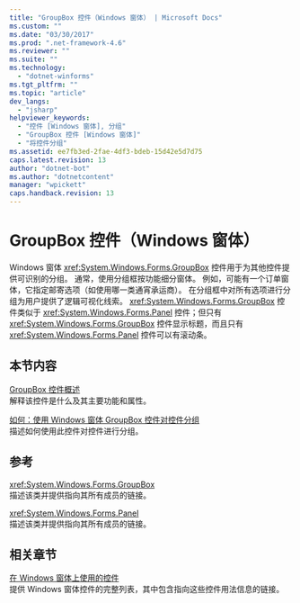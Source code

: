 ```yaml
---
title: "GroupBox 控件（Windows 窗体） | Microsoft Docs"
ms.custom: ""
ms.date: "03/30/2017"
ms.prod: ".net-framework-4.6"
ms.reviewer: ""
ms.suite: ""
ms.technology: 
  - "dotnet-winforms"
ms.tgt_pltfrm: ""
ms.topic: "article"
dev_langs: 
  - "jsharp"
helpviewer_keywords: 
  - "控件 [Windows 窗体], 分组"
  - "GroupBox 控件 [Windows 窗体]"
  - "将控件分组"
ms.assetid: ee7fb3ed-2fae-4df3-bdeb-15d42e5d7d75
caps.latest.revision: 13
author: "dotnet-bot"
ms.author: "dotnetcontent"
manager: "wpickett"
caps.handback.revision: 13
---
```

# GroupBox 控件（Windows 窗体）
Windows 窗体 <xref:System.Windows.Forms.GroupBox> 控件用于为其他控件提供可识别的分组。  通常，使用分组框按功能细分窗体。  例如，可能有一个订单窗体，它指定邮寄选项（如使用哪一类通宵承运商）。  在分组框中对所有选项进行分组为用户提供了逻辑可视化线索。  <xref:System.Windows.Forms.GroupBox> 控件类似于 <xref:System.Windows.Forms.Panel> 控件；但只有 <xref:System.Windows.Forms.GroupBox> 控件显示标题，而且只有 <xref:System.Windows.Forms.Panel> 控件可以有滚动条。  
  
## 本节内容  
 [GroupBox 控件概述](../../../../docs/framework/winforms/controls/groupbox-control-overview-windows-forms.md)  
 解释该控件是什么及其主要功能和属性。  
  
 [如何：使用 Windows 窗体 GroupBox 控件对控件分组](../../../../docs/framework/winforms/controls/how-to-group-controls-with-the-windows-forms-groupbox-control.md)  
 描述如何使用此控件对控件进行分组。  
  
## 参考  
 <xref:System.Windows.Forms.GroupBox>  
 描述该类并提供指向其所有成员的链接。  
  
 <xref:System.Windows.Forms.Panel>  
 描述该类并提供指向其所有成员的链接。  
  
## 相关章节  
 [在 Windows 窗体上使用的控件](../../../../docs/framework/winforms/controls/controls-to-use-on-windows-forms.md)  
 提供 Windows 窗体控件的完整列表，其中包含指向这些控件用法信息的链接。
